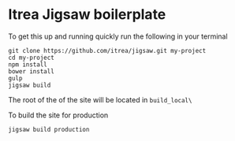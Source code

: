 # Itrea Jigsaw boilerplate
To get this up and running quickly run the following in your terminal

```
git clone https://github.com/itrea/jigsaw.git my-project
cd my-project
npm install
bower install
gulp
jigsaw build
```

The root of the of the site will be located in `build_local\`

To build the site for production
```
jigsaw build production
```
